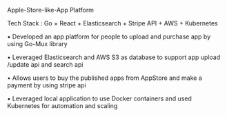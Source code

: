 Apple-Store-like-App Platform

Tech Stack : Go + React + Elasticsearch + Stripe API + AWS + Kubernetes

• Developed an app platform for people to upload and purchase app by using Go-Mux library

• Leveraged Elasticsearch and AWS S3 as database to support app upload /update api and search api

• Allows users to buy the published apps from AppStore and make a payment by using stripe api

• Leveraged local application to use Docker containers and used Kubernetes for automation and scaling
